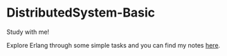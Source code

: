 # DistributedSystem-Basic
Study with me!

Explore Erlang through some simple tasks and you can find my notes [here](https://www.eitd.site/index.php/category/distributed-systems/).

